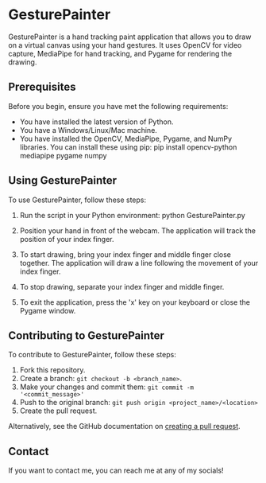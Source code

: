 # GesturePainter

GesturePainter is a hand tracking paint application that allows you to draw on a virtual canvas using your hand gestures. It uses OpenCV for video capture, MediaPipe for hand tracking, and Pygame for rendering the drawing.

## Prerequisites

Before you begin, ensure you have met the following requirements:

* You have installed the latest version of Python.
* You have a Windows/Linux/Mac machine.
* You have installed the OpenCV, MediaPipe, Pygame, and NumPy libraries. You can install these using pip:
pip install opencv-python mediapipe pygame numpy
## Using GesturePainter

To use GesturePainter, follow these steps:

1. Run the script in your Python environment:
python GesturePainter.py

2. Position your hand in front of the webcam. The application will track the position of your index finger.

3. To start drawing, bring your index finger and middle finger close together. The application will draw a line following the movement of your index finger.

4. To stop drawing, separate your index finger and middle finger.

5. To exit the application, press the 'x' key on your keyboard or close the Pygame window.

## Contributing to GesturePainter

To contribute to GesturePainter, follow these steps:

1. Fork this repository.
2. Create a branch: `git checkout -b <branch_name>`.
3. Make your changes and commit them: `git commit -m '<commit_message>'`
4. Push to the original branch: `git push origin <project_name>/<location>`
5. Create the pull request.

Alternatively, see the GitHub documentation on [creating a pull request](https://help.github.com/en/github/collaborating-with-issues-and-pull-requests/creating-a-pull-request).

## Contact

If you want to contact me, you can reach me at any of my socials!





